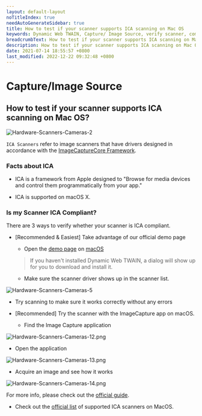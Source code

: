```yaml
---
layout: default-layout
noTitleIndex: true
needAutoGenerateSidebar: true
title: How to test if your scanner supports ICA scanning on Mac OS
keywords: Dynamic Web TWAIN, Capture/ Image Source, verify scanner, compatible, ICA
breadcrumbText: How to test if your scanner supports ICA scanning on Mac OS
description: How to test if your scanner supports ICA scanning on Mac OS
date: 2021-07-14 18:55:57 +0800
last_modified: 2022-12-22 09:32:48 +0800
---
```


# Capture/Image Source

## How to test if your scanner supports ICA scanning on Mac OS?

![Hardware-Scanners-Cameras-2](/assets/imgs/Hardware-Scanners-Cameras-2.png)

`ICA Scanners` refer to image scanners that have drivers designed in accordance with the [ImageCaptureCore Framework](https://developer.apple.com/documentation/imagecapturecore).

### Facts about ICA

- ICA is a framework from Apple designed to "Browse for media devices and control them programmatically from your app."

- ICA is supported on macOS X.

### Is my Scanner ICA Compliant?

There are 3 ways to verify whether your scanner is ICA compliant.

- [Recommended & Easiest] Take advantage of our official demo page

  - Open the [demo page](https://demo.dynamsoft.com/dwt/online_demo_scan.aspx) on [macOS]({{site.getstarted}}platform.html#browsers-on-macos)

  > If you haven't installed Dynamic Web TWAIN, a dialog will show up for you to download and install it.

  - Make sure the scanner driver shows up in the scanner list.

![Hardware-Scanners-Cameras-5](/assets/imgs/Hardware-Scanners-Cameras-5.png)

- Try scanning to make sure it works correctly without any errors

* [Recommended] Try the scanner with the ImageCapture app on macOS.

  - Find the Image Capture application

![Hardware-Scanners-Cameras-12.png](/assets/imgs/Hardware-Scanners-Cameras-12.png)

- Open the application

![Hardware-Scanners-Cameras-13.png](/assets/imgs/Hardware-Scanners-Cameras-13.png)

- Acquire an image and see how it works

![Hardware-Scanners-Cameras-14.png](/assets/imgs/Hardware-Scanners-Cameras-14.png)

For more info, please check out the [official guide](https://support.apple.com/en-ca/guide/image-capture/imgcp1004/mac).

- Check out the [official list](https://support.apple.com/en-us/HT201465) of supported ICA scanners on MacOS.
